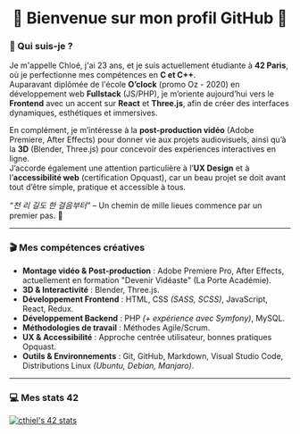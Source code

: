 <h1 align="center">🌸 Bienvenue sur mon profil GitHub 🌸</h1>

### 🌱 Qui suis-je ?

Je m'appelle Chloé, j'ai 23 ans, et je suis actuellement étudiante à **42 Paris**, où je perfectionne mes compétences en **C et C++**.  
Auparavant diplômée de l'école **O’clock** (promo Oz - 2020) en développement web **Fullstack** (JS/PHP), je m’oriente aujourd’hui vers le **Frontend** avec un accent sur **React** et **Three.js**, afin de créer des interfaces dynamiques, esthétiques et immersives.

En complément, je m’intéresse à la **post-production vidéo** (Adobe Premiere, After Effects) pour donner vie aux projets audiovisuels, ainsi qu’à la **3D** (Blender, Three.js) pour concevoir des expériences interactives en ligne.  
J’accorde également une attention particulière à l’**UX Design** et à l’**accessibilité web** (certification Opquast), car un beau projet se doit avant tout d’être simple, pratique et accessible à tous.

*“천 리 길도 한 걸음부터”* – Un chemin de mille lieues commence par un premier pas. 🌱

---

### 🎬 Mes compétences créatives

- **Montage vidéo & Post-production** : Adobe Premiere Pro, After Effects, actuellement en formation "Devenir Vidéaste" (La Porte Académie).
- **3D & Interactivité** : Blender, Three.js.
- **Développement Frontend** : HTML, CSS *(SASS, SCSS)*, JavaScript, React, Redux.
- **Développement Backend** : PHP *(+ expérience avec Symfony)*, MySQL.
- **Méthodologies de travail** : Méthodes Agile/Scrum.
- **UX & Accessibilité** : Approche centrée utilisateur, bonnes pratiques Opquast.
- **Outils & Environnements** : Git, GitHub, Markdown, Visual Studio Code, Distributions Linux *(Ubuntu, Debian, Manjaro)*.

---

### 💻 Mes stats 42

[![cthiel's 42 stats](https://badge.mediaplus.ma/starryblue/cthiel?1337Badge=off&UM6P=off)](https://github.com/oakoudad/badge42)
